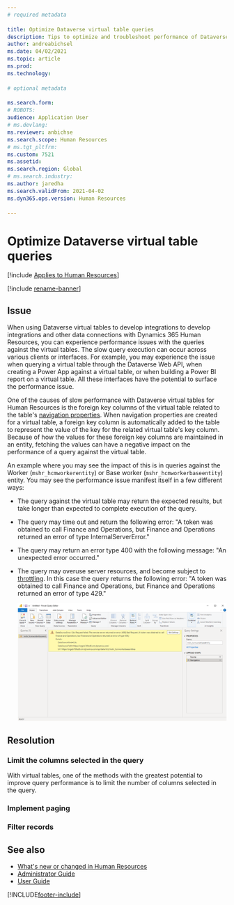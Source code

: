```yaml
---
# required metadata

title: Optimize Dataverse virtual table queries
description: Tips to optimize and troubleshoot performance of Dataverse virtual table queries
author: andreabichsel
ms.date: 04/02/2021
ms.topic: article
ms.prod: 
ms.technology: 

# optional metadata

ms.search.form: 
# ROBOTS: 
audience: Application User
# ms.devlang: 
ms.reviewer: anbichse
ms.search.scope: Human Resources
# ms.tgt_pltfrm: 
ms.custom: 7521
ms.assetid: 
ms.search.region: Global
# ms.search.industry: 
ms.author: jaredha
ms.search.validFrom: 2021-04-02
ms.dyn365.ops.version: Human Resources

---
```


# Optimize Dataverse virtual table queries

[!include [Applies to Human Resources](../includes/applies-to-hr.md)]

[!include [rename-banner](~/includes/cc-data-platform-banner.md)]

## Issue

When using Dataverse virtual tables to develop integrations to develop integrations and other data connections with Dynamics 365 Human Resources, you can experience performance issues with the queries against the virtual tables. The slow query execution can occur across various clients or interfaces. For example, you may experience the issue when querying a virtual table through the Dataverse Web API, when creating a Power App against a virtual table, or when building a Power BI report on a virtual table. All these interfaces have the potential to surface the performance issue. 

One of the causes of slow performance with Dataverse virtual tables for Human Resources is the foreign key columns of the virtual table related to the table's [navigation properties](https://docs.microsoft.com/powerapps/developer/data-platform/webapi/web-api-types-operations#navigation-properties). When navigation properties are created for a virtual table, a foreign key column is automatically added to the table to represent the value of the key for the related virtual table's key column. Because of how the values for these foreign key columns are maintained in an entity, fetching the values can have a negative impact on the performance of a query against the virtual table.

An example where you may see the impact of this is in queries against the Worker (`mshr_hcmworkerentity`) or Base worker (`mshr_hcmworkerbaseentity`) entity. You may see the performance issue manifest itself in a few different ways:

- The query against the virtual table may return the expected results, but take longer than expected to complete execution of the query.
- The query may time out and return the following error: "A token was obtained to call Finance and Operations, but Finance and Operations returned an error of type InternalServerError."
- The query may return an error type 400 with the following message: "An unexpected error occurred."
- The query may overuse server resources, and become subject to [throttling](https://docs.microsoft.com/dynamics365/human-resources/hr-admin-integration-throttling-faq). In this case the query returns the following error: "A token was obtained to call Finance and Operations, but Finance and Operations returned an error of type 429."

  ![Error type 429 on HcmWorkerBaseEntity](./media/HcmWorkerBaseEntityErrorType429.png)

## Resolution

### Limit the columns selected in the query

With virtual tables, one of the methods with the greatest potential to improve query performance is to limit the number of columns selected in the query.

### Implement paging

### Filter records



## See also

- [What's new or changed in Human Resources](hr-admin-whats-new.md)
- [Administrator Guide](hr-admin-overview.md)
- [User Guide](hr-hrpro-overview.md)


[!INCLUDE[footer-include](../includes/footer-banner.md)]
